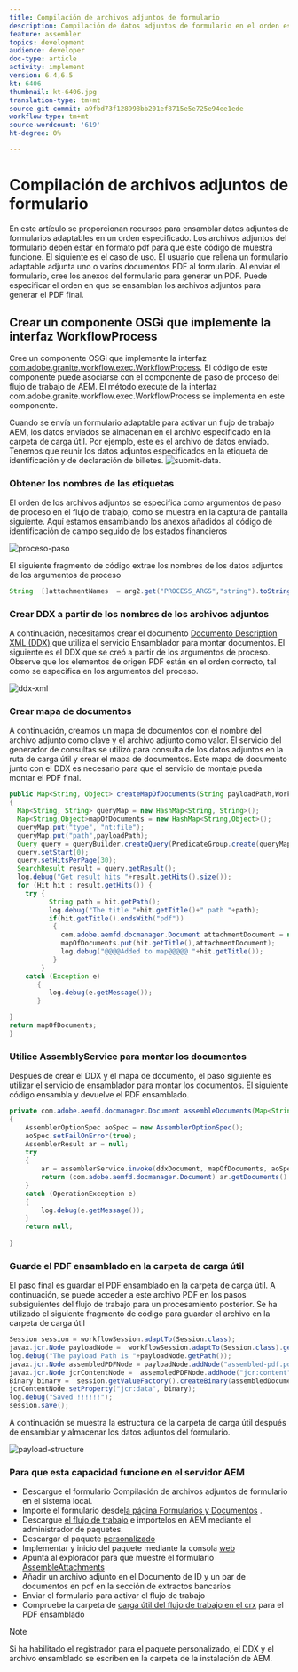 ```yaml
---
title: Compilación de archivos adjuntos de formulario
description: Compilación de datos adjuntos de formulario en el orden especificado
feature: assembler
topics: development
audience: developer
doc-type: article
activity: implement
version: 6.4,6.5
kt: 6406
thumbnail: kt-6406.jpg
translation-type: tm+mt
source-git-commit: a9fbd73f128998bb201ef8715e5e725e94ee1ede
workflow-type: tm+mt
source-wordcount: '619'
ht-degree: 0%

---
```



# Compilación de archivos adjuntos de formulario

En este artículo se proporcionan recursos para ensamblar datos adjuntos de formularios adaptables en un orden especificado. Los archivos adjuntos del formulario deben estar en formato pdf para que este código de muestra funcione. El siguiente es el caso de uso.
El usuario que rellena un formulario adaptable adjunta uno o varios documentos PDF al formulario.
Al enviar el formulario, cree los anexos del formulario para generar un PDF. Puede especificar el orden en que se ensamblan los archivos adjuntos para generar el PDF final.

## Crear un componente OSGi que implemente la interfaz WorkflowProcess

Cree un componente OSGi que implemente la interfaz [com.adobe.granite.workflow.exec.WorkflowProcess](https://helpx.adobe.com/experience-manager/6-5/sites/developing/using/reference-materials/javadoc/com/adobe/granite/workflow/exec/WorkflowProcess.html). El código de este componente puede asociarse con el componente de paso de proceso del flujo de trabajo de AEM. El método execute de la interfaz com.adobe.granite.workflow.exec.WorkflowProcess se implementa en este componente.

Cuando se envía un formulario adaptable para activar un flujo de trabajo AEM, los datos enviados se almacenan en el archivo especificado en la carpeta de carga útil. Por ejemplo, este es el archivo de datos enviado. Tenemos que reunir los datos adjuntos especificados en la etiqueta de identificación y de declaración de billetes.
![submit-data](assets/submitted-data.JPG).

### Obtener los nombres de las etiquetas

El orden de los archivos adjuntos se especifica como argumentos de paso de proceso en el flujo de trabajo, como se muestra en la captura de pantalla siguiente. Aquí estamos ensamblando los anexos añadidos al código de identificación de campo seguido de los estados financieros

![proceso-paso](assets/process-step.JPG)

El siguiente fragmento de código extrae los nombres de los datos adjuntos de los argumentos de proceso

```java
String  []attachmentNames  = arg2.get("PROCESS_ARGS","string").toString().split(",");
```

### Crear DDX a partir de los nombres de los archivos adjuntos

A continuación, necesitamos crear el documento [Documento Description XML (DDX)](https://helpx.adobe.com/pdf/aem-forms/6-2/ddxRef.pdf) que utiliza el servicio Ensamblador para montar documentos. El siguiente es el DDX que se creó a partir de los argumentos de proceso. Observe que los elementos de origen PDF están en el orden correcto, tal como se especifica en los argumentos del proceso.

![ddx-xml](assets/ddx-xml.JPG)

### Crear mapa de documentos

A continuación, creamos un mapa de documentos con el nombre del archivo adjunto como clave y el archivo adjunto como valor. El servicio del generador de consultas se utilizó para consulta de los datos adjuntos en la ruta de carga útil y crear el mapa de documentos. Este mapa de documento junto con el DDX es necesario para que el servicio de montaje pueda montar el PDF final.

```java
public Map<String, Object> createMapOfDocuments(String payloadPath,WorkflowSession workflowSession )
{
  Map<String, String> queryMap = new HashMap<String, String>();
  Map<String,Object>mapOfDocuments = new HashMap<String,Object>();
  queryMap.put("type", "nt:file");
  queryMap.put("path",payloadPath);
  Query query = queryBuilder.createQuery(PredicateGroup.create(queryMap),workflowSession.adaptTo(Session.class));
  query.setStart(0);
  query.setHitsPerPage(30);
  SearchResult result = query.getResult();
  log.debug("Get result hits "+result.getHits().size());
  for (Hit hit : result.getHits()) {
    try {
          String path = hit.getPath();
          log.debug("The title "+hit.getTitle()+" path "+path);
          if(hit.getTitle().endsWith("pdf"))
           {
             com.adobe.aemfd.docmanager.Document attachmentDocument = new com.adobe.aemfd.docmanager.Document(path);
             mapOfDocuments.put(hit.getTitle(),attachmentDocument);
             log.debug("@@@@Added to map@@@@@ "+hit.getTitle());
           }
        }
    catch (Exception e)
       {
          log.debug(e.getMessage());
       }

}
return mapOfDocuments;
}
```

### Utilice AssemblyService para montar los documentos

Después de crear el DDX y el mapa de documento, el paso siguiente es utilizar el servicio de ensamblador para montar los documentos.
El siguiente código ensambla y devuelve el PDF ensamblado.

```java
private com.adobe.aemfd.docmanager.Document assembleDocuments(Map<String, Object> mapOfDocuments, com.adobe.aemfd.docmanager.Document ddxDocument)
{
    AssemblerOptionSpec aoSpec = new AssemblerOptionSpec();
    aoSpec.setFailOnError(true);
    AssemblerResult ar = null;
    try
    {
        ar = assemblerService.invoke(ddxDocument, mapOfDocuments, aoSpec);
        return (com.adobe.aemfd.docmanager.Document) ar.getDocuments().get("GeneratedDocument.pdf");
    }
    catch (OperationException e)
    {
        log.debug(e.getMessage());
    }
    return null;
    
}
```

### Guarde el PDF ensamblado en la carpeta de carga útil

El paso final es guardar el PDF ensamblado en la carpeta de carga útil. A continuación, se puede acceder a este archivo PDF en los pasos subsiguientes del flujo de trabajo para un procesamiento posterior.
Se ha utilizado el siguiente fragmento de código para guardar el archivo en la carpeta de carga útil

```java
Session session = workflowSession.adaptTo(Session.class);
javax.jcr.Node payloadNode =  workflowSession.adaptTo(Session.class).getNode(workItem.getWorkflowData().getPayload().toString());
log.debug("The payload Path is "+payloadNode.getPath());
javax.jcr.Node assembledPDFNode = payloadNode.addNode("assembled-pdf.pdf", "nt:file"); 
javax.jcr.Node jcrContentNode =  assembledPDFNode.addNode("jcr:content", "nt:resource");
Binary binary =  session.getValueFactory().createBinary(assembledDocument.getInputStream());
jcrContentNode.setProperty("jcr:data", binary);
log.debug("Saved !!!!!!"); 
session.save();
```

A continuación se muestra la estructura de la carpeta de carga útil después de ensamblar y almacenar los datos adjuntos del formulario.

![payload-structure](assets/payload-structure.JPG)

### Para que esta capacidad funcione en el servidor AEM

* Descargue el formulario [](assets/assemble-form-attachments-af.zip) Compilación de archivos adjuntos de formulario en el sistema local.
* Importe el formulario desde[la página Formularios y Documentos](http://localhost:4502/aem/forms.html/content/dam/formsanddocuments) .
* Descargue [el flujo de trabajo](assets/assemble-form-attachments.zip) e impórtelos en AEM mediante el administrador de paquetes.
* Descargar el paquete [personalizado](assets/assembletaskattachments.assembletaskattachments.core-1.0-SNAPSHOT.jar)
* Implementar y inicio del paquete mediante la consola [web](http://localhost:4502/system/console/bundles)
* Apunta al explorador para que muestre el formulario [AssembleAttachments](http://localhost:4502/content/dam/formsanddocuments/assembleattachments/jcr:content?wcmmode=disabled)
* Añadir un archivo adjunto en el Documento de ID y un par de documentos en pdf en la sección de extractos bancarios
* Enviar el formulario para activar el flujo de trabajo
* Compruebe la carpeta de [carga útil del flujo de trabajo en el crx](http://localhost:4502/crx/de/index.jsp#/var/fd/dashboard/payload) para el PDF ensamblado

>[!NOTE]
> Si ha habilitado el registrador para el paquete personalizado, el DDX y el archivo ensamblado se escriben en la carpeta de la instalación de AEM.


